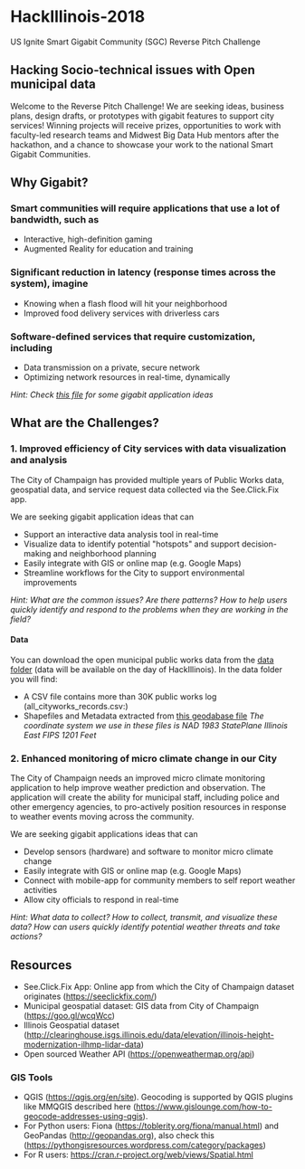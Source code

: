 # HackIllinois-2018
US Ignite Smart Gigabit Community (SGC) Reverse Pitch Challenge

## Hacking Socio-technical issues with Open municipal data
Welcome to the Reverse Pitch Challenge! We are seeking ideas, business plans, design drafts, or prototypes with gigabit features to support city services! 
Winning projects will receive prizes, opportunities to work with faculty-led research teams and Midwest Big Data Hub mentors after the hackathon, and a chance to showcase your work to the national Smart Gigabit Communities.

## Why Gigabit?
###	Smart communities will require applications that use a lot of bandwidth, such as
-	Interactive, high-definition gaming
-	Augmented Reality for education and training
###	Significant reduction in latency (response times across the system), imagine 
-	Knowing when a flash flood will hit your neighborhood
-	Improved food delivery services with driverless cars
###	Software-defined services that require customization, including
-	Data transmission on a private, secure network
-	Optimizing network resources in real-time, dynamically

*Hint: Check [this file](Gigabit_Application_Maker.pdf) for some gigabit application ideas*

## What are the Challenges?

### 1. Improved efficiency of City services with data visualization and analysis

The City of Champaign has provided multiple years of Public Works data, geospatial data, and service request data collected via the See.Click.Fix app.

We are seeking gigabit application ideas that can

- Support an interactive data analysis tool in real-time
- Visualize data to identify potential "hotspots" and support decision-making and neighborhood planning
- Easily integrate with GIS or online map (e.g. Google Maps)
- Streamline workflows for the City to support environmental improvements

*Hint: What are the common issues? Are there patterns? How to help users quickly identify and respond to the problems when they are working in the field?*

#### Data

You can download the open municipal public works data from the [data folder](data/) (data will be available on the day of HackIllinois). In the data folder you will find:
- A CSV file contains more than 30K public works log (all_cityworks_records.csv:)
- Shapefiles and Metadata extracted from [this geodabase file](https://goo.gl/wcqWcc)
*The coordinate system we use in these files is NAD 1983 StatePlane Illinois East FIPS 1201 Feet*

### 2. Enhanced monitoring of micro climate change in our City

The City of Champaign needs an improved micro climate monitoring application to help improve weather prediction and observation. The application will create the ability for municipal staff, including police and other emergency agencies, to pro-actively position resources in response to weather events moving across the community.

We are seeking gigabit applications ideas that can

- Develop sensors (hardware) and software to monitor micro climate change
- Easily integrate with GIS or online map (e.g. Google Maps)
- Connect with mobile-app for community members to self report weather activities
- Allow city officials to respond in real-time

*Hint: What data to collect? How to collect, transmit, and visualize these data? How can users quickly identify potential weather threats and take actions?*

## Resources
- See.Click.Fix App: Online app from which the City of Champaign dataset originates (https://seeclickfix.com/)
- Municipal geospatial dataset: GIS data from City of Champaign (https://goo.gl/wcqWcc)
- Illinois Geospatial dataset (http://clearinghouse.isgs.illinois.edu/data/elevation/illinois-height-modernization-ilhmp-lidar-data) 
- Open sourced Weather API (https://openweathermap.org/api)

### GIS Tools
- QGIS (https://qgis.org/en/site). Geocoding is supported by QGIS plugins like MMQGIS described here (https://www.gislounge.com/how-to-geocode-addresses-using-qgis).
- For Python users: Fiona (https://toblerity.org/fiona/manual.html) and GeoPandas (http://geopandas.org), also check this (https://pythongisresources.wordpress.com/category/packages)
- For R users: https://cran.r-project.org/web/views/Spatial.html




